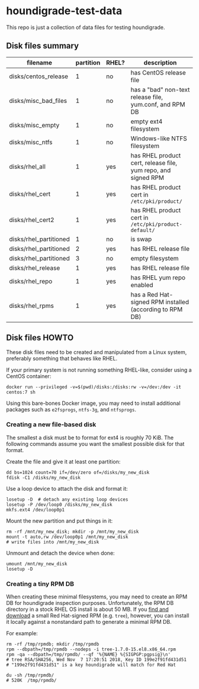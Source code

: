 # houndigrade-test-data

This repo is just a collection of data files for testing houndigrade.

## Disk files summary

| filename               | partition | RHEL? | description                                                   |
| ---------------------- | --------- | ----- | ------------------------------------------------------------- |
| disks/centos_release   | 1         | no    | has CentOS release file                                       |
| disks/misc_bad_files   | 1         | no    | has a "bad" non-text release file, yum.conf, and RPM DB       |
| disks/misc_empty       | 1         | no    | empty ext4 filesystem                                         |
| disks/misc_ntfs        | 1         | no    | Windows-like NTFS filesystem                                  |
| disks/rhel_all         | 1         | yes   | has RHEL product cert, release file, yum repo, and signed RPM |
| disks/rhel_cert        | 1         | yes   | has RHEL product cert in ``/etc/pki/product/``                |
| disks/rhel_cert2       | 1         | yes   | has RHEL product cert in ``/etc/pki/product-default/``        |
| disks/rhel_partitioned | 1         | no    | is swap                                                       |
| disks/rhel_partitioned | 2         | yes   | has RHEL release file                                         |
| disks/rhel_partitioned | 3         | no    | empty filesystem                                              |
| disks/rhel_release     | 1         | yes   | has RHEL release file                                         |
| disks/rhel_repo        | 1         | yes   | has RHEL yum repo enabled                                     |
| disks/rhel_rpms        | 1         | yes   | has a Red Hat-signed RPM installed (according to RPM DB)      |

## Disk files HOWTO

These disk files need to be created and manipulated from a Linux system, preferably something that behaves like RHEL.

If your primary system is not running something RHEL-like, consider using a CentOS container:

```
docker run --privileged -v=$(pwd)/disks:/disks:rw -v=/dev:/dev -it centos:7 sh
```

Using this bare-bones Docker image, you may need to install additional packages such as `e2fsprogs`, `ntfs-3g`, and `ntfsprogs`.

### Creating a new file-based disk

The smallest a disk must be to format for ext4 is roughly 70 KiB. The following commands assume you want the smallest possible disk for that format.

Create the file and give it at least one partition:
```
dd bs=1024 count=70 if=/dev/zero of=/disks/my_new_disk
fdisk -C1 /disks/my_new_disk
```

Use a loop device to attach the disk and format it:
```
losetup -D  # detach any existing loop devices
losetup -P /dev/loop0 /disks/my_new_disk
mkfs.ext4 /dev/loop0p1
```

Mount the new partition and put things in it:
```
rm -rf /mnt/my_new_disk; mkdir -p /mnt/my_new_disk
mount -t auto,rw /dev/loop0p1 /mnt/my_new_disk
# write files into /mnt/my_new_disk
```

Unmount and detach the device when done:
```
umount /mnt/my_new_disk
losetup -D
```

### Creating a tiny RPM DB

When creating these minimal filesystems, you may need to create an RPM DB for houndigrade inspection purposes. Unfortunately, the RPM DB directory in a stock RHEL OS install is about 50 MB. If you [find and download](https://access.redhat.com/downloads/content/package-browser) a small Red Hat-signed RPM (e.g. `tree`), however, you can install it locally against a nonstandard path to generate a minimal RPM DB.

For example:

```
rm -rf /tmp/rpmdb; mkdir /tmp/rpmdb
rpm --dbpath=/tmp/rpmdb --nodeps -i tree-1.7.0-15.el8.x86_64.rpm
rpm -qa --dbpath=/tmp/rpmdb/ --qf '%{NAME} %{SIGPGP:pgpsig}\n'
# tree RSA/SHA256, Wed Nov  7 17:20:51 2018, Key ID 199e2f91fd431d51
# "199e2f91fd431d51" is a key houndigrade will match for Red Hat

du -sh /tmp/rpmdb/
# 520K	/tmp/rpmdb/
```

